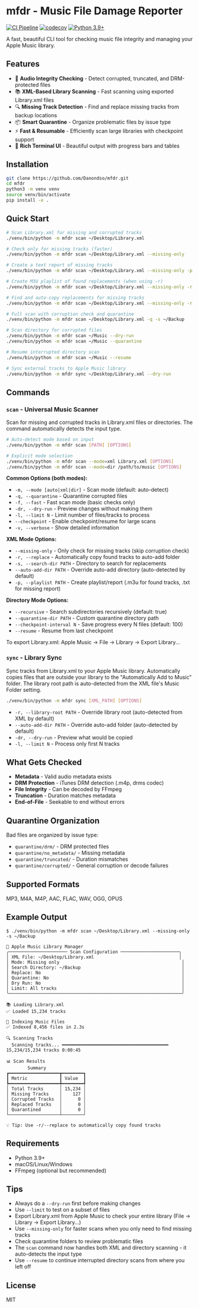# mfdr - Music File Damage Reporter

[![CI Pipeline](https://github.com/Danondso/mfdr/actions/workflows/ci.yml/badge.svg)](https://github.com/Danondso/mfdr/actions/workflows/ci.yml)
[![codecov](https://codecov.io/gh/Danondso/mfdr/branch/main/graph/badge.svg)](https://codecov.io/gh/Danondso/mfdr)
[![Python 3.9+](https://img.shields.io/badge/python-3.9+-blue)](https://www.python.org/)

A fast, beautiful CLI tool for checking music file integrity and managing your Apple Music library.

## Features

- 🎵 **Audio Integrity Checking** - Detect corrupted, truncated, and DRM-protected files
- 📚 **XML-Based Library Scanning** - Fast scanning using exported Library.xml files
- 🔍 **Missing Track Detection** - Find and replace missing tracks from backup locations
- 📦 **Smart Quarantine** - Organize problematic files by issue type
- ⚡ **Fast & Resumable** - Efficiently scan large libraries with checkpoint support
- 🎨 **Rich Terminal UI** - Beautiful output with progress bars and tables

## Installation

```bash
git clone https://github.com/Danondso/mfdr.git
cd mfdr
python3 -m venv venv
source venv/bin/activate
pip install -e .
```

## Quick Start

```bash
# Scan Library.xml for missing and corrupted tracks
./venv/bin/python -m mfdr scan ~/Desktop/Library.xml

# Check only for missing tracks (faster)
./venv/bin/python -m mfdr scan ~/Desktop/Library.xml --missing-only

# Create a text report of missing tracks
./venv/bin/python -m mfdr scan ~/Desktop/Library.xml --missing-only -p missing_tracks.txt

# Create M3U playlist of found replacements (when using -r)
./venv/bin/python -m mfdr scan ~/Desktop/Library.xml --missing-only -r -s ~/Backup -p found_tracks.m3u

# Find and auto-copy replacements for missing tracks
./venv/bin/python -m mfdr scan ~/Desktop/Library.xml --missing-only -r -s ~/Backup

# Full scan with corruption check and quarantine
./venv/bin/python -m mfdr scan ~/Desktop/Library.xml -q -s ~/Backup

# Scan directory for corrupted files
./venv/bin/python -m mfdr scan ~/Music --dry-run
./venv/bin/python -m mfdr scan ~/Music --quarantine

# Resume interrupted directory scan
./venv/bin/python -m mfdr scan ~/Music --resume

# Sync external tracks to Apple Music library
./venv/bin/python -m mfdr sync ~/Desktop/Library.xml --dry-run
```

## Commands

### `scan` - Universal Music Scanner
Scan for missing and corrupted tracks in Library.xml files or directories. The command automatically detects the input type.

```bash
# Auto-detect mode based on input
./venv/bin/python -m mfdr scan [PATH] [OPTIONS]

# Explicit mode selection
./venv/bin/python -m mfdr scan --mode=xml Library.xml [OPTIONS]
./venv/bin/python -m mfdr scan --mode=dir /path/to/music [OPTIONS]
```

**Common Options (both modes):**
- `-m, --mode [auto|xml|dir]` - Scan mode (default: auto-detect)
- `-q, --quarantine` - Quarantine corrupted files
- `-f, --fast` - Fast scan mode (basic checks only)
- `-dr, --dry-run` - Preview changes without making them
- `-l, --limit N` - Limit number of files/tracks to process
- `--checkpoint` - Enable checkpoint/resume for large scans
- `-v, --verbose` - Show detailed information

**XML Mode Options:**
- `--missing-only` - Only check for missing tracks (skip corruption check)
- `-r, --replace` - Automatically copy found tracks to auto-add folder
- `-s, --search-dir PATH` - Directory to search for replacements
- `--auto-add-dir PATH` - Override auto-add directory (auto-detected by default)
- `-p, --playlist PATH` - Create playlist/report (.m3u for found tracks, .txt for missing report)

**Directory Mode Options:**
- `--recursive` - Search subdirectories recursively (default: true)
- `--quarantine-dir PATH` - Custom quarantine directory path
- `--checkpoint-interval N` - Save progress every N files (default: 100)
- `--resume` - Resume from last checkpoint

To export Library.xml: Apple Music → File → Library → Export Library...

### `sync` - Library Sync
Sync tracks from Library.xml to your Apple Music library. Automatically copies files that are outside your library to the "Automatically Add to Music" folder. The library root path is auto-detected from the XML file's Music Folder setting.

```bash
./venv/bin/python -m mfdr sync [XML_PATH] [OPTIONS]
```
- `-r, --library-root PATH` - Override library root (auto-detected from XML by default)
- `--auto-add-dir PATH` - Override auto-add folder (auto-detected by default)
- `-dr, --dry-run` - Preview what would be copied
- `-l, --limit N` - Process only first N tracks


## What Gets Checked

- **Metadata** - Valid audio metadata exists
- **DRM Protection** - iTunes DRM detection (.m4p, drms codec)
- **File Integrity** - Can be decoded by FFmpeg
- **Truncation** - Duration matches metadata
- **End-of-File** - Seekable to end without errors

## Quarantine Organization

Bad files are organized by issue type:
- `quarantine/drm/` - DRM protected files
- `quarantine/no_metadata/` - Missing metadata
- `quarantine/truncated/` - Duration mismatches  
- `quarantine/corrupted/` - General corruption or decode failures

## Supported Formats

MP3, M4A, M4P, AAC, FLAC, WAV, OGG, OPUS

## Example Output

```console
$ ./venv/bin/python -m mfdr scan ~/Desktop/Library.xml --missing-only -s ~/Backup

🎵 Apple Music Library Manager
╭────────────────────── Scan Configuration ──────────────────────╮
│ XML File: ~/Desktop/Library.xml                                │
│ Mode: Missing only                                              │
│ Search Directory: ~/Backup                                      │
│ Replace: No                                                     │
│ Quarantine: No                                                  │
│ Dry Run: No                                                     │
│ Limit: All tracks                                               │
╰─────────────────────────────────────────────────────────────────╯

📚 Loading Library.xml
✅ Loaded 15,234 tracks

📂 Indexing Music Files
✅ Indexed 8,456 files in 2.3s

🔍 Scanning Tracks
  Scanning tracks... ━━━━━━━━━━━━━━━━━━━━━━━━━━━━━━━━━━━━━━━━ 15,234/15,234 tracks 0:00:45

📊 Scan Results
        Summary         
┏━━━━━━━━━━━━━━━━━━━┳━━━━━━━━┓
┃ Metric            ┃ Value  ┃
┡━━━━━━━━━━━━━━━━━━━╇━━━━━━━━┩
│ Total Tracks      │ 15,234 │
│ Missing Tracks    │    127 │
│ Corrupted Tracks  │      0 │
│ Replaced Tracks   │      0 │
│ Quarantined       │      0 │
└───────────────────┴────────┘

💡 Tip: Use -r/--replace to automatically copy found tracks
```

## Requirements

- Python 3.9+
- macOS/Linux/Windows
- FFmpeg (optional but recommended)

## Tips

- Always do a `--dry-run` first before making changes
- Use `--limit` to test on a subset of files
- Export Library.xml from Apple Music to check your entire library (File → Library → Export Library...)
- Use `--missing-only` for faster scans when you only need to find missing tracks
- Check quarantine folders to review problematic files
- The `scan` command now handles both XML and directory scanning - it auto-detects the input type
- Use `--resume` to continue interrupted directory scans from where you left off

## License

MIT